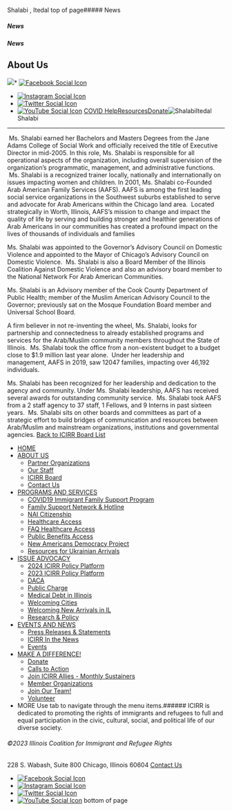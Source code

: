 
Shalabi , Itedal
top of page##### News
##### News
##### News
About Us
--------
[![](https://static.wixstatic.com/media/aec63a_8815cbc55c30492bb7f74e734e7d1815~mv2.png/v1/crop/x_0,y_2,w_600,h_131/fill/w_460,h_96,al_c,q_85,usm_0.66_1.00_0.01,enc_auto/aec63a_8815cbc55c30492bb7f74e734e7d1815~mv2.png)](https://www.icirr.org)* [![Facebook Social Icon]()](http://www.facebook.com/ICIRR)
* [![Instagram Social Icon]()](https://www.instagram.com/ICIRR_IL/)
* [![Twitter Social Icon]()](https://twitter.com/icirr?lang=en)
* [![YouTube Social  Icon]()](https://www.youtube.com/user/icirr)
[COVID Help](https://www.icirr.org/covid-19-resource-guide)[Resources](https://www.icirr.org/resources)[Donate](https://illinoiscoalitionforimmigrantandrefugeerights-bloom.kindful.com/?campaign=1242232)![Shalabi ](https://static.wixstatic.com/media/d198c3_147e9ffc80214559900aa594653fd321~mv2.jpg/v1/fill/w_168,h_300,al_c,q_80,usm_0.66_1.00_0.01,enc_auto/d198c3_147e9ffc80214559900aa594653fd321~mv2.jpg)Itedal Shalabi
--------------
​
Ms. Shalabi earned her Bachelors and Masters Degrees from the Jane Adams College of Social Work and officially received the title of Executive Director in mid-2005. In this role, Ms. Shalabi is responsible for all operational aspects of the organization, including overall supervision of the organization’s programmatic, management, and administrative functions.  Ms. Shalabi is a recognized trainer locally, nationally and internationally on issues impacting women and children.
In 2001, Ms. Shalabi co-Founded Arab American Family Services (AAFS). AAFS is among the first leading social service organizations in the Southwest suburbs established to serve and advocate for Arab Americans within the Chicago land area.  Located strategically in Worth, Illinois, AAFS’s mission to change and impact the quality of life by serving and building stronger and healthier generations of Arab Americans in our communities has created a profound impact on the lives of thousands of individuals and families
  
Ms. Shalabi was appointed to the Governor’s Advisory Council on Domestic Violence and appointed to the Mayor of Chicago’s Advisory Council on Domestic Violence.  Ms. Shalabi is also a Board Member of the Illinois Coalition Against Domestic Violence and also an advisory board member to the National Network For Arab American Communities. 
  
Ms. Shalabi is an Advisory member of the Cook County Department of Public Health; member of the Muslim American Advisory Council to the Governor; previously sat on the Mosque Foundation Board member and Universal School Board.
  
A firm believer in not re-inventing the wheel, Ms. Shalabi, looks for partnership and connectedness to already established programs and services for the Arab/Muslim community members throughout the State of Illinois.  Ms. Shalabi took the office from a non-existent budget to a budget close to $1.9 million last year alone.  Under her leadership and management, AAFS in 2019, saw 12047 families, impacting over 46,192 individuals.
  
Ms. Shalabi has been recognized for her leadership and dedication to the agency and community. Under Ms. Shalabi leadership, AAFS has received several awards for outstanding community service.  Ms. Shalabi took AAFS from a 2 staff agency to 37 staff, 1 Fellows, and 9 Interns in past sixteen years.  Ms. Shalabi sits on other boards and committees as part of a strategic effort to build bridges of communication and resources between Arab/Muslim and mainstream organizations, institutions and governmental agencies.
[Back to ICIRR Board List](https://www.icirr.org/icirr-board)
​
​
* [HOME](https://www.icirr.org)
* [ABOUT US](https://www.icirr.org/about)
	+ [Partner Organizations](https://www.icirr.org/partner-organizations)
	+ [Our Staff](https://www.icirr.org/our-staff)
	+ [ICIRR Board](https://www.icirr.org/icirr-board)
	+ [Contact Us](https://www.icirr.org/contact)
* [PROGRAMS AND SERVICES](https://www.icirr.org/programs-and-services)
	+ [COVID19 Immigrant Family Support Program](https://www.icirr.org/covidil)
	+ [Family Support Network & Hotline](https://www.icirr.org/fsn)
	+ [NAI Citizenship](https://www.icirr.org/nai)
	+ [Healthcare Access](https://www.icirr.org/healthcare-access)
	+ [FAQ Healthcare Access](https://www.icirr.org/healthcare-faq)
	+ [Public Benefits Access](https://www.icirr.org/public-benefits-access)
	+ [New Americans Democracy Project](https://www.icirr.org/new-americans-democracy-project)
	+ [Resources for Ukrainian Arrivals](https://www.icirr.org/ukrainian-arrivals)
* [ISSUE ADVOCACY](https://www.icirr.org/issue-advocacy)
	+ [2024 ICIRR Policy Platform](https://www.icirr.org/2024-platform)
	+ [2023 ICIRR Policy Platform](https://www.icirr.org/2023-platform)
	+ [DACA](https://www.icirr.org/daca)
	+ [Public Charge](https://www.icirr.org/publiccharge)
	+ [Medical Debt in Illinois](https://www.icirr.org/ilmedicaldebt)
	+ [Welcoming Cities](https://www.icirr.org/welcoming-cities)
	+ [Welcoming New Arrivals in IL](https://www.icirr.org/newarrivals)
	+ [Research & Policy](https://www.icirr.org/research-and-policy)
* [EVENTS AND NEWS](https://www.icirr.org/events-and-news-1)
	+ [Press Releases & Statements](https://www.icirr.org/press)
	+ [ICIRR In the News](https://www.icirr.org/news)
	+ [Events](https://www.icirr.org/event)
* [MAKE A DIFFERENCE!](https://www.icirr.org/make-a-difference)
	+ [Donate](https://illinoiscoalitionforimmigrantandrefugeerights-bloom.kindful.com/)
	+ [Calls to Action](https://www.icirr.org/calls-to-action)
	+ [Join ICIRR Allies - Monthly Sustainers](https://illinoiscoalitionforimmigrantandrefugeerights-bloom.kindful.com/?campaign=1258485)
	+ [Member Organizations](https://www.icirr.org/become-a-member-organization)
	+ [Join Our Team!](https://www.icirr.org/join-our-team)
	+ [Volunteer](https://www.icirr.org/volunteer)
* MORE
Use tab to navigate through the menu items.###### ICIRR is dedicated to promoting the rights of immigrants and refugees to full and equal participation in the civic, cultural, social, and political life of our diverse society.
###### ©2023 Illinois Coalition for Immigrant and Refugee Rights
228 S. Wabash, Suite 800
Chicago, Illinois 60604
[Contact Us](https://www.icirr.org/contact)
* [![Facebook Social Icon]()](http://www.facebook.com/ICIRR)
* [![Instagram Social Icon]()](https://www.instagram.com/ICIRR_IL/)
* [![Twitter Social Icon]()](https://twitter.com/icirr?lang=en)
* [![YouTube Social  Icon]()](https://www.youtube.com/user/icirr)
bottom of page
